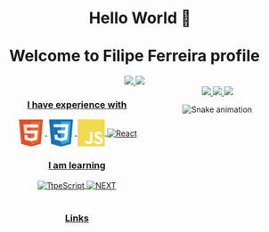 <div align="center">
<h1> ‎ ‎ ‎  Hello World 👋 <br>
 <br>
 Welcome to Filipe Ferreira profile </h1>
 <div>
    <a href="https://github.com/Filipe-DLL">
    <img height="165em" src="https://github-readme-stats.vercel.app/api/top-langs/?username=Filipe-DLL&layout=compact&langs_count=6&theme=tokyonight"/>
    <img height="165em" src="https://github-readme-stats.vercel.app/api?username=Filipe-DLL&show_icons=true&theme=tokyonight&include_all_commits=true&count_private=true">
 </div>
  <div style="display: flex; justify-content: space-around">
 <div>
  
   ### I have experience with
  
  <div style="display: inline_block">
    <img align="center" alt="HTML" height="50" width="50" src="https://raw.githubusercontent.com/devicons/devicon/master/icons/html5/html5-original.svg">
    <img align="center" alt="CSS" height="50" width="50" src="https://raw.githubusercontent.com/devicons/devicon/master/icons/css3/css3-original.svg">
   <img align="center" alt="Js" height="50" width="50" src="https://raw.githubusercontent.com/devicons/devicon/master/icons/javascript/javascript-plain.svg">
    <img align="center" alt="React" height="55" width="55" src="https://cdn.jsdelivr.net/gh/devicons/devicon/icons/react/react-original-wordmark.svg">
  </div>
 </div>
 <div>
  
### I am learning

  <div style="display: inline_block"> 
    <img align="center" alt="TtpeScript" height="50" width="50" src="https://cdn.jsdelivr.net/gh/devicons/devicon/icons/typescript/typescript-original.svg">
    <img align="center" alt="NEXT" height="50" width="50" src="https://cdn.jsdelivr.net/gh/devicons/devicon/icons/nextjs/nextjs-original.svg">
  </div>
 </div>

 <div>
  <!--
### I'm interested in

 <div style="display: inline_block">
    
  </div>
 </div>
   -->
   </div>
 <br>
 
 ### Links
 <div>
  
  <a href="https://github.com/Filipe-DLL" target="_blank">
    <img src="https://img.shields.io/badge/-Github-000?style=for-the-badge&logo=Github&logoColor=white">
  </a>
  
  <a href="https://www.linkedin.com/in/filipe-dll" target="_blank">
    <img src="https://img.shields.io/badge/linkedin-%230077B5.svg?style=for-the-badge&logo=linkedin&logoColor=white">
  </a>
  
  <a href="https://discord.com/users/403682043373944852" target="_blank">
    <img src="https://img.shields.io/badge/Discord-%235865F2.svg?style=for-the-badge&logo=discord&logoColor=white">
  </a>

  
   ![Snake animation](https://github.com/Filipe-DLL/Filipe-DLL/blob/output/github-contribution-grid-snake.svg)
   
 </div>
  
</div>
